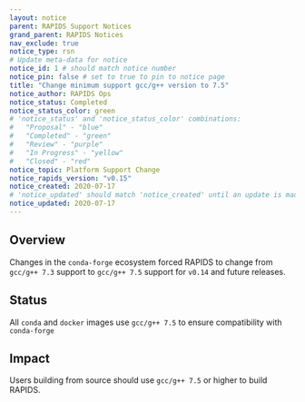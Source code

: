 ```yaml
---
layout: notice
parent: RAPIDS Support Notices
grand_parent: RAPIDS Notices
nav_exclude: true
notice_type: rsn
# Update meta-data for notice
notice_id: 1 # should match notice number
notice_pin: false # set to true to pin to notice page
title: "Change minimum support gcc/g++ version to 7.5"
notice_author: RAPIDS Ops
notice_status: Completed
notice_status_color: green
# 'notice_status' and 'notice_status_color' combinations:
#   "Proposal" - "blue"
#   "Completed" - "green"
#   "Review" - "purple"
#   "In Progress" - "yellow"
#   "Closed" - "red"
notice_topic: Platform Support Change
notice_rapids_version: "v0.15"
notice_created: 2020-07-17
# 'notice_updated' should match 'notice_created' until an update is made
notice_updated: 2020-07-17
---
```


## Overview

Changes in the `conda-forge` ecosystem forced RAPIDS to change from
`gcc/g++ 7.3` support to `gcc/g++ 7.5` support for `v0.14` and future releases.

## Status

All `conda` and `docker` images use `gcc/g++ 7.5` to ensure compatibility with
`conda-forge`

## Impact

Users building from source should use `gcc/g++ 7.5` or higher to build RAPIDS.
